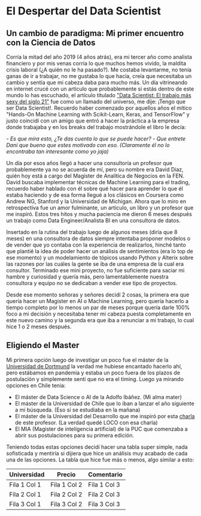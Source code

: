 # El Despertar del Data Scientist

## Un cambio de paradigma: Mi primer encuentro con la Ciencia de Datos

Corría la mitad del año 2019 (4 años atrás), era mi tercer año como analista financiero y por mis venas corría lo que muchos hemos vivido, la maldita crisis laboral (¿A quién no le ha pasado?). Me costaba levantarme, no tenía ganas de ir a trabajar, no me gustaba lo que hacía, creía que necesitaba un cambio y sentía que mi cabeza daba para mucho más.
Un día vitrineando en internet crucé con un artículo que probablemente si estás dentro de este mundo lo has escuchado, el artículo titulado ["Data Scientist: El trabajo más sexy del siglo 21"](https://hbr.org/2012/10/data-scientist-the-sexiest-job-of-the-21st-century) fue como un llamado del universo, me dije: ¡Tengo que ser Data Scientist!. Recuerdo haber comenzado por aquellos años el mítico "Hands-On Machine Learning with Scikit-Learn, Keras, and TensorFlow" y justo coincidí con un amigo que entró a hacer la práctica a la empresa donde trabajaba y en los breaks del trabajo mostrándole el libro le decía: 

*- Es que mira esto, ¿Te das cuenta lo que se puede hacer?*
*- Que entrete Dani que bueno que estes motivado con eso.*
*(Claramente él no lo encontraba tan interesante como yo jaja)*

Un día por esos años llegó a hacer una consultoría un profesor que probablemente ya no se acuerda de mí, pero su nombre era David Díaz, quién hoy está a cargo del Magister de Analítica de Negocios en la FEN. David buscaba implementar técnicas de Machine Learning para el trading, recuerdo haber hablado con él sobre qué hacer para aprender lo que él estaba haciendo y de esa forma llegué a los clásicos en Coursera como Andrew NG, Stanford y la Universidad de Michigan. 
Ahora que lo miro en retrospectiva fue un amor fulminante, un artículo, un libro y un profesor que me inspiró. Estos tres hitos y mucha paciencia me dieron 6 meses después un trabajo como Data Engineer/Analista BI en una consultora de datos.

Insertado en la rutina del trabajo luego de algunos meses (diría que 8 meses) en una consultora de datos siempre intentaba proponer modelos o de vender que yo contaba con la experiencia de realizarlos, hinché tanto que plantié la idea de poder hacer un análisis de sentimientos (era lo top de ese momento) y un modelamiento de tópicos usando Python y Alterix sobre las razones por las cuáles la gente se iba de una empresa de la cual era consultor. 
Terminado ese mini proyecto, no fue suficiente para saciar mi hambre y curiosidad y quería más, pero lamentablemente nuestra consultora y equipo no se dedicaban a vender ese tipo de proyectos.

Desde ese momento señoras y señores decidí 2 cosas, la primera era que quería hacer un Magister en AI o Machine Learning, pero quería hacerlo a tiempo completo por lo menos un par de meses porque quería darle 100% foco a mi decisión y necesitaba tener mi cabeza puesta completamente en este nuevo camino y la segunda era que iba a renunciar a mi trabajo, lo cual hice 1 o 2 meses después.

## Eligiendo el Master

Mi primera opción luego de investigar un poco fue el máster de la [Universidad de Dortmund](https://statistik.tu-dortmund.de/en/studies/degrees/data-science-msc/) la verdad me hubiese encantado hacerlo ahí, pero estábamos en pandemia y estaba un poco fuera de los plazos de postulación y simplemente sentí que no era el timing.
Luego ya mirando opciones en Chile tenía:

- El máster de Data Science o AI de la Adolfo Ibáñez. (Mi alma mater)
- El máster de la Universidad de Chile que lo iban a lanzar el año siguiente a mi búsqueda. (Eso sí se estudiaba en la mañana)
- El máster de la Universidad del Desarrollo que me inspiró por esta [charla](https://www.youtube.com/watch?v=OcVMcsK43U0) de este profesor. (La verdad quedé LOCO con esa charla)
- El MIA (Magister de inteligencia artificial) de la PUC que comenzaba a abrir sus postulaciones para su primera edición.

Teniendo todas estas opciones decidí hacer una tabla super simple, nada sofisticada y mentiría si dijiera que hice un análisis muy acabado de cada una de las opciones. La tabla que hice fue más o menos, algo similar a esto:

| Universidad | Precio |  Comentario |
|--------------|--------------|--------------|
| Fila 1 Col 1 | Fila 1 Col 2 | Fila 1 Col 3 |
| Fila 2 Col 1 | Fila 2 Col 2 | Fila 2 Col 3 |
| Fila 3 Col 1 | Fila 3 Col 2 | Fila 3 Col 3 |
